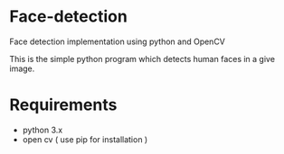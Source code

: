 # Face-detection
Face detection implementation using python and OpenCV

This is the simple python program which detects human faces in a give image.


# Requirements
- python 3.x
- open cv ( use pip for installation )

